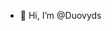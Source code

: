 - 👋 Hi, I’m @Duovyds

<!---
Duovyds/Duovyds is a ✨ special ✨ repository because its `README.md` (this file) appears on your GitHub profile.
You can click the Preview link to take a look at your changes.
--->
